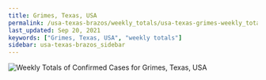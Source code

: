 ```yaml
---
title: Grimes, Texas, USA
permalink: /usa-texas-brazos/weekly_totals/usa-texas-grimes-weekly_totals.html
last_updated: Sep 20, 2021
keywords: ["Grimes, Texas, USA", "weekly totals"]
sidebar: usa-texas-brazos_sidebar
---
```


![Weekly Totals of Confirmed Cases for Grimes, Texas, USA](/covid_tracker/images/graphs/usa-texas-grimes-weekly_totals_graph.png)
